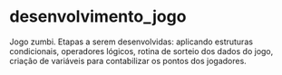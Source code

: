 # desenvolvimento_jogo
Jogo zumbi. Etapas a serem desenvolvidas: aplicando estruturas condicionais, operadores lógicos, rotina de sorteio dos dados do jogo,  criação de variáveis  para contabilizar os pontos dos jogadores.
